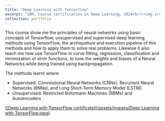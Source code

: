 ```yaml
---
title: "Deep Learning with Tensorflow"
excerpt: "IBM, Course certification in Deep Learning, 2024<br/><img src='../assets/images/Deep Learning with TensorFlow.jpeg' width='500' height='300'>"
collection: portfolio
---
```


This course show me the principles of neural networks using basic concepts of Tensorflow, unsupervised and supervised deep learning methods using TensorFlow, the archiqueture and execution pipeline of this methods and how to apply them to solve real problems. Likewise it also teach me how use TensorFlow in curve fitting, regression, classification and minimization of error functions,  to tune the weights and biases of a Neural Networks while being trained using backpropagation.

The methods learnt where:
- Supervised: Convolutional Neural Networks (CNNs), Recurrent Neural Networks (RNNs), and Long Short-Term Memory Model (LSTM). 
- Unsupervised: Restricted Boltzmann Machines (RBMs) and Autoencoders

<a href="https://courses.cognitiveclass.ai/certificates/68e05ff5a23749d298f1acc3568f229f">![Deep Learning with TensorFlow certificate](/assets/images/Deep Learning with TensorFlow.jpeg)<a/>
